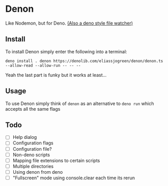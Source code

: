 # Denon

Like Nodemon, but for Deno.
[(Also a deno style file watcher)](https://github.com/eliassjogreen/denon/blob/master/watcher.ts)

## Install

To install Denon simply enter the following into a terminal:

```deno install . denon https://denolib.com/eliassjogreen/denon/denon.ts --allow-read --allow-run -- -- --```

Yeah the last part is funky but it works at least...

## Usage

To use Denon simply think of `denon` as an alternative to `deno run` which accepts all the same flags

## Todo

- [ ] Help dialog
- [ ] Configuration flags
- [ ] Configuration file?
- [ ] Non-deno scripts
- [ ] Mapping file extensions to certain scripts
- [ ] Multiple directories
- [ ] Using denon from deno
- [ ] "Fullscreen" mode using console.clear each time its rerun
